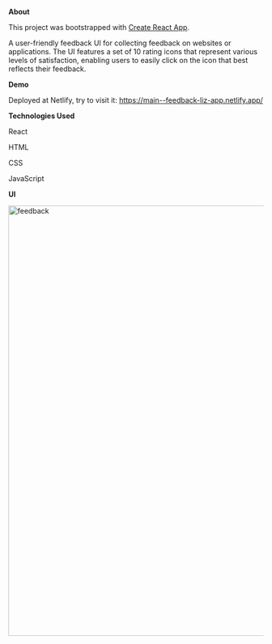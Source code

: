 **About**

This project was bootstrapped with [Create React App](https://github.com/facebook/create-react-app).

A user-friendly feedback UI for collecting feedback on websites or applications. 
The UI features a set of 10 rating icons that represent various levels of satisfaction, 
enabling users to easily click on the icon that best reflects their feedback. 




**Demo**


Deployed at Netlify, try to visit it: https://main--feedback-liz-app.netlify.app/




**Technologies Used**


React


HTML


CSS


JavaScript





**UI**

<img width="851" alt="feedback" src="https://github.com/lizwxy0501/Feedback-app/assets/30525706/39e27f2d-63a5-4ac9-b88d-986ccb4fbd82">



